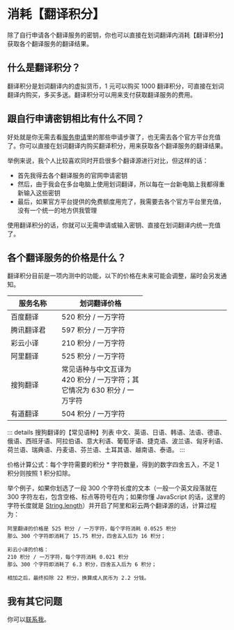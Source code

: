 # 消耗【翻译积分】

除了自行申请各个翻译服务的密钥，你也可以直接在划词翻译内消耗【翻译积分】获取各个翻译服务的翻译结果。

## 什么是翻译积分？

翻译积分是划词翻译内的虚拟货币，1 元可以购买 1000 翻译积分，可直接在划词翻译内购买，多买多送。翻译积分可以用来支付获取翻译服务的费用。

## 跟自行申请密钥相比有什么不同？

好处就是你无需去看[服务申请](./README.md)里的那些申请步骤了，也无需去各个官方平台充值了。你可以直接在划词翻译内购买翻译积分，用来获取各个翻译服务的翻译结果。

举例来说，我个人比较喜欢同时开启很多个翻译源进行对比，但这样的话：

 - 首先我得去各个翻译服务的官网申请密钥
 - 然后，由于我会在多台电脑上使用划词翻译，所以每在一台新电脑上我都得重新输入这些密钥
 - 最后，如果官方平台提供的免费额度用完了，我需要去各个官方平台里充值，没有一个统一的地方供我管理

使用翻译积分的话，你就可以无需申请或输入密钥、直接在划词翻译内统一充值了。

## 各个翻译服务的价格是什么？

翻译积分目前是一项内测中的功能，以下的价格在未来可能会调整，届时会另发通知。

<table>
  <colgroup>
    <col width='120'>
    <col width='200'>
    <col width='200'>
  </colgroup>
  <thead>
    <tr>
      <th>服务名称</th>
      <th>划词翻译价格</th>
    </tr>
  </thead>
  <tbody>
    <tr>
      <td>百度翻译</td>
      <td>520 积分 / 一万字符</td>
    </tr>
    <tr>
      <td>腾讯翻译君</td>
      <td>597 积分 / 一万字符</td>
    </tr>
    <tr>
      <td>彩云小译</td>
      <td>210 积分 / 一万字符</td>
    </tr>
    <tr>
      <td>阿里翻译</td>
      <td>525 积分 / 一万字符</td>
    </tr>
    <tr>
      <td>搜狗翻译</td>
      <td>常见语种与中文互译为 420 积分 / 一万字符；其它情况为 630 积分 / 一万字符</td>
    </tr>
    <tr>
      <td>有道翻译</td>
      <td>504 积分 / 一万字符</td>
    </tr>
  </tbody>
</table>

::: details 搜狗翻译的【常见语种】列表
中文、英语、日语、韩语、法语、德语、俄语、西班牙语、阿拉伯语、意大利语、葡萄牙语、捷克语、波兰语、匈牙利语、荷兰语、瑞典语、丹麦语、芬兰语、土耳其语、越南语、泰语。
:::

价格计算公式：每个字符需要的积分 * 字符数量，得到的数字四舍五入，不足 1 积分则按照 1 积分扣除。

举个例子，如果你划选了一段 300 个字符长度的文本（一般一个英文段落就在 300 字符左右，包含空格、标点等符号在内；如果你懂 JavaScript 的话，这里的字符长度就是 [String.length](https://developer.mozilla.org/zh-CN/docs/Web/JavaScript/Reference/Global_Objects/String/length)）并开启了阿里和彩云两个翻译源的话，计算过程为：

```
阿里翻译的价格是 525 积分 / 一万字符，每个字符消耗 0.0525 积分
那么 300 个字符即消耗了 15.75 积分，四舍五入后为 16 积分；

彩云小译的价格：
210 积分 / 一万字符，每个字符消耗 0.021 积分
那么 300 个字符即消耗了 6.3 积分，四舍五入后为 6 积分；

相加之后，最终扣除 22 积分，换算成人民币为 2.2 分钱。
```

## 我有其它问题

你可以[联系我](../issues.md)。
